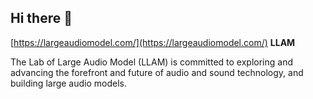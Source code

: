 ## Hi there 👋
[https://largeaudiomodel.com/](https://largeaudiomodel.com/)
**LLAM**

The Lab of Large Audio Model (LLAM) is committed to exploring and advancing the forefront and future of audio and sound technology, and building large audio models. 
